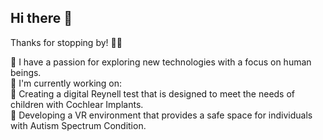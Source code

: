 ## Hi there 👋

Thanks for stopping by! 👨‍🚀  

🦄 I have a passion for exploring new technologies with a focus on human beings.    
🧠 I'm currently working on:  
🦻 Creating a digital Reynell test that is designed to meet the needs of children with Cochlear Implants.  
🧘 Developing a VR environment that provides a safe space for individuals with Autism Spectrum Condition.    


<!--
**smogelmose/smogelmose** is a ✨ _special_ ✨ repository because its `README.md` (this file) appears on your GitHub profile.

Here are some ideas to get you started:

- 🔭 I’m currently working on ...
- 🌱 I’m currently learning ...
- 👯 I’m looking to collaborate on ...
- 🤔 I’m looking for help with ...
- 💬 Ask me about ...
- 📫 How to reach me: ...
- 😄 Pronouns: ...
- ⚡ Fun fact: ...
-->
